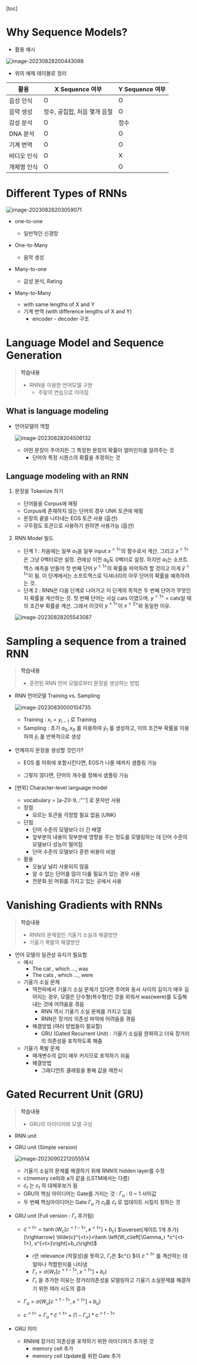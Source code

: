 [toc]



# Why Sequence Models?

+ 활용 예시

![image-20230828200443098](Week_01.assets/image-20230828200443098.png)

+ 위의 예제 테이블로 정리

| 활용        | X Sequence 여부              | Y Sequence 여부 |
| ----------- | ---------------------------- | --------------- |
| 음성 인식   | O                            | O               |
| 음악 생성   | 정수, 공집합, 처음 몇개 음절 | O               |
| 감성 분석   | O                            | 정수            |
| DNA 분석    | O                            | O               |
| 기계 번역   | O                            | O               |
| 비디오 인식 | O                            | X               |
| 개체명 인식 | O                            | O               |





# Different Types of RNNs

![image-20230828203059071](Week_01.assets/image-20230828203059071.png)

+ one-to-one

  + 일반적인 신경망

+ One-to-Many

  +  음악 생성

+ Many-to-one

  + 감성 분석, Rating

+ Many-to-Many

  + with same lengths of X and Y
  + 기계 번역 (with difference lengths of X and Y)
    + encoder - decoder 구조

  

# Language Model and Sequence Generation

> **학습내용**
>
> + RNN을 이용한 언어모델 구현
>   + 주말의 연습으로 이어짐



## What is language modeling

+ 언어모델의 역할

  ![image-20230828204506132](Week_01.assets/image-20230828204506132.png)

  + 어떤 문장이 주어지든 그 특정한 문장의 확률이 얼마인지를 알려주는 것
    + 단어의 특정 시퀀스의 확률을 추정하는 것



## Language modeling with an RNN

1. 문장을 Tokenize 하기
   + 단어들을 Corpus에 매핑
   + Corpus에 존재하지 않는 단어의 경우 UNK 토큰에 매핑
   + 문장의 끝을 나타내는 EOS 토큰 사용 (옵션)
   + 구두점도 토큰으로 사용하기 원하면 사용가능 (옵션)



2. RNN Model 빌드

   + 단계 1 : 처음에는 일부 $a_1$을 일부 input $x^{<1>}$의 함수로서 계산. 그리고 $x^{<1>}$은 그냥 0벡터로만 설정. 관례상 이전 $a_0$도 0벡터로 설정. 하지만 $a_1$는 소프트맥스 예측을 만들어 첫 번째 단어 $y^{<1>}$의 확률을 파악하려 할 것이고 이게 $\hat{y}^{<1>}$이 됨. 이 단계에서는 소프트맥스로 딕셔너리의 아무 단어의 확률을 예측하려는 것.
   + 단계 2 :  RNN은 다음 단계로 나아가고 이 단계의 목적은 두 번째 단어가 무엇인지 확률을 계산하는 것.  첫 번째 단어는 사실 cats 이였으며,  $y^{<1>}$ = cats일 때의 조건부 확률을 계산. 그래서 이것이 $y^{<1>}$이 $x^{<2>}$와 동일한 이유.
   
   ![image-20230828205543087](Week_01.assets/image-20230828205543087.png)





# Sampling a sequence from a trained RNN

> **학습내용**
>
> + 훈련된 RNN 언어 모델로부터 문장을 생성하는 방법



+ RNN 언어모델 Training vs. Sampling

  ![image-20230830000104735](Week_01.assets/image-20230830000104735.png)

  + Training : $x_i = y_{i-1}$ 로 Training
  + Sampling : 초기 $a_0, x_0$ 를 이용하여 $\hat{y}_1$ 를 생성하고, 이의 조건부 확률을 이용하여 $\hat{y}_i$ 를 반복적으로 생성



+ 언제까지 문장을 생성할 것인가?	

  + EOS 를 어휘에 포함시킨다면, EOS가 나올 때까지 샘플링 가능

  + 그렇지 않다면, 단어의 개수를 정해서 샘플링 가능





+ [번외] Character-level language model
  + vocabulary = [a-Z0-9,.:"''] 로 문자만 사용
  + 장점
    + 모르는 토큰을 걱정할 필요 없음 (UNK)
  + 단점
    + 단어 수준의 모델보다 더 긴 배열
    + 앞부분의 내용이 뒷부분에 영향을 주는 정도를 모델링하는 데 단어 수준의 모델보다 성능이 떨어짐
    + 단어 수준의 모델보다 훈련 비용이 비쌈
  + 활용
    + 오늘날 널리 사용되지 않음
    + 알 수 없는 단어를 많이 다룰 필요가 있는 경우 사용
    + 전문화 된 어휘를 가지고 있는 곳에서 사용





# Vanishing Gradients with RNNs

> **학습내용**
>
> + RNN의 문제점인 기울기 소실과 해결방안
> + 기울기 폭발의 해결방안



+ 언어 모델의 일관성 유지가 필요함
  + 예시
    + The cat , which ..., was
    + The cats , which ..., were
  + 기울기 소실 문제
    + 역전파에서 기울기 소실 문제가 있다면 주어와 동사 사이의 길이가 매우 길어지는 경우, 모델은 단수형(복수형)인 것을 외워서 was(were)를 도출해내는 것에 어려움을 겪음
      + RNN 역시 기울기 소실 문제를 가지고 있음
      + RNN은 장거리 의존성 파악에 어려움을 겪음
    + 해결방법 (여러 방법들이 필요함)
      + GRU (Gated Recurrent Unit) : 기울기 소실을 완화하고 더욱 장거리의 의존성을 포착하도록 해줌
  + 기울기 폭발 문제
    + 매개변수의 값이 매우 커지므로 포착하기 쉬움
    + 해결방법
      + 그래디언트 클래핑을 통해 값을 제한시





# Gated Recurrent Unit (GRU)

> **학습내용**
>
> + GRU의 아이디어와 모델 구성



+ RNN unit

+ GRU unit (Simple version)

  ![image-20230902212055514](Week_01.assets/image-20230902212055514.png)

  + 기울기 소실의 문제를 해결하기 위해 RNN의 hidden layer를 수정
  + c(memory cell)와 a가 같음 (LSTM에서는 다름)
  + $\tilde{c}_t$ 는 $c_t$ 의 대체후보가 됨
  + GRU의 핵심 아이디어는 Gate를 가지는 것 : $\Gamma_u$ : 0 ~ 1 사이값
  + 두 번째 핵심아이디어는 Gate $\Gamma_u$ 가 $c_t$를 $\tilde{c}_t$ 로 업데이트 시킬지 정하는 것



+ GRU unit (Full version : $\Gamma_r$ 추가됨)

  + $\tilde{c}^{<t>}=\tanh \left(W_c\left[c^{<t-1>}, x^{<t>}\right]+b_c\right)$ $\overset{게이트 1개 추가}{\rightarrow} \tilde{c}^{<t>}=\tanh \left(W_c\left[\Gamma_r *c^{<t-1>}, x^{<t>}\right]+b_c\right)$
    + $r$은 relevance (적절성)을 뜻하고, $\Gamma_r$은  $c^{<t-1>} $이 $\tilde{c}^{<t>}$ 를 계산하는 데 얼마나 적합한지를 나타냄
    + $\Gamma_r=\sigma\left(W_r\left[c^{<t-1>}, x^{<t>}\right]+b_r\right)$
    + $\Gamma_r$ 을 추가한 이유는 장거리의존성을 모델링하고 기울기 소실문제를 해결하기 위한 여러 시도의 결과

  + $\Gamma_u=\sigma\left(W_u\left[c^{<t-1>}, x^{<t>}\right]+b_u\right)$

  + $c^{<t>}=\Gamma_u * \tilde{c}^{<t>}+\left(1-\Gamma_u\right) * c^{<t-1>}$



+ GRU 의미
  + RNN에 장거리 의존성을 포착하기 위한 아이디어가 추가된 것
    + memory cell 추가
    + memory cell Update를 위한 Gate 추가







